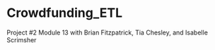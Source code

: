 # Crowdfunding_ETL
Project #2 Module 13 with Brian Fitzpatrick, Tia Chesley, and Isabelle Scrimsher
